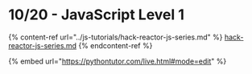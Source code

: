 # 10/20 - JavaScript Level 1

{% content-ref url="../js-tutorials/hack-reactor-js-series.md" %}
[hack-reactor-js-series.md](../js-tutorials/hack-reactor-js-series.md)
{% endcontent-ref %}

{% embed url="https://pythontutor.com/live.html#mode=edit" %}
